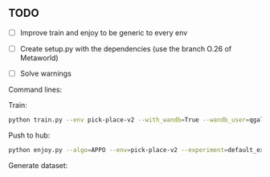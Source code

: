 ## TODO

- [ ] Improve train and enjoy to be generic to every env
- [ ] Create setup.py with the dependencies (use the branch O.26 of Metaworld)
- [ ] Solve warnings


Command lines:

Train:

```sh
python train.py --env pick-place-v2 --with_wandb=True --wandb_user=qgallouedec --wandb_project sample_facotry_metaworld
```

Push to hub:

```sh
python enjoy.py --algo=APPO --env=pick-place-v2 --experiment=default_experiment --train_dir=./train_dir --max_num_episodes=10 --push_to_hub --hf_repository=qgallouedec/pick-place-v2-sf --save_video --no_render --enjoy_script=enjoy --train_script=train --load_checkpoint_kind best
```

Generate dataset: